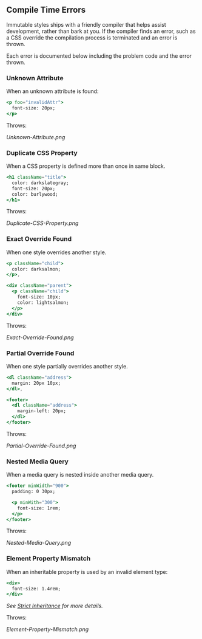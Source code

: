 ## Compile Time Errors

Immutable styles ships with a friendly compiler that helps assist development, rather than bark at you. If the compiler finds an error, such as a CSS override the compilation process is terminated and an error is thrown.

Each error is documented below including the problem code and the error thrown.

### Unknown Attribute

When an unknown attribute is found:

```jsx
<p foo="invalidAttr">
  font-size: 20px;
</p>
```

Throws:

*Unknown-Attribute.png*

### Duplicate CSS Property

When a CSS property is defined more than once in same block.

```jsx
<h1 className="title">
  color: darkslategray;
  font-size: 20px;
  color: burlywood;
</h1>
```

Throws:

*Duplicate-CSS-Property.png*

### Exact Override Found

When one style overrides another style.

```jsx
<p className="child">
  color: darksalmon;
</p>,

<div className="parent">
  <p className="child">
    font-size: 10px;
    color: lightsalmon;
  </p>
</div>
```

Throws:

*Exact-Override-Found.png*

### Partial Override Found

When one style partially overrides another style.

```jsx
<dl className="address">
  margin: 20px 10px;
</dl>,

<footer>
  <dl className="address">
    margin-left: 20px;
  </dl>
</footer>
```

Throws:

*Partial-Override-Found.png*

### Nested Media Query

When a media query is nested inside another media query.

```jsx
<footer minWidth="900">
  padding: 0 30px;

  <p minWith="300">
    font-size: 1rem;
  </p>
</footer>
```

Throws:

*Nested-Media-Query.png*

### Element Property Mismatch

When an inheritable property is used by an invalid element type:

```jsx
<div>
  font-size: 1.4rem;
</div>
```

*See [Strict Inheritance]() for more details.*

Throws:

*Element-Property-Mismatch.png*
